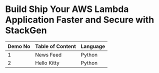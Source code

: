 #  Build Ship Your AWS Lambda Application Faster and Secure with StackGen 

| Demo No | Table of Content | Language |  
| ----- | -----------------|----------|
| 1 | News Feed | Python |
| 2 | Hello Kitty | Python | 

